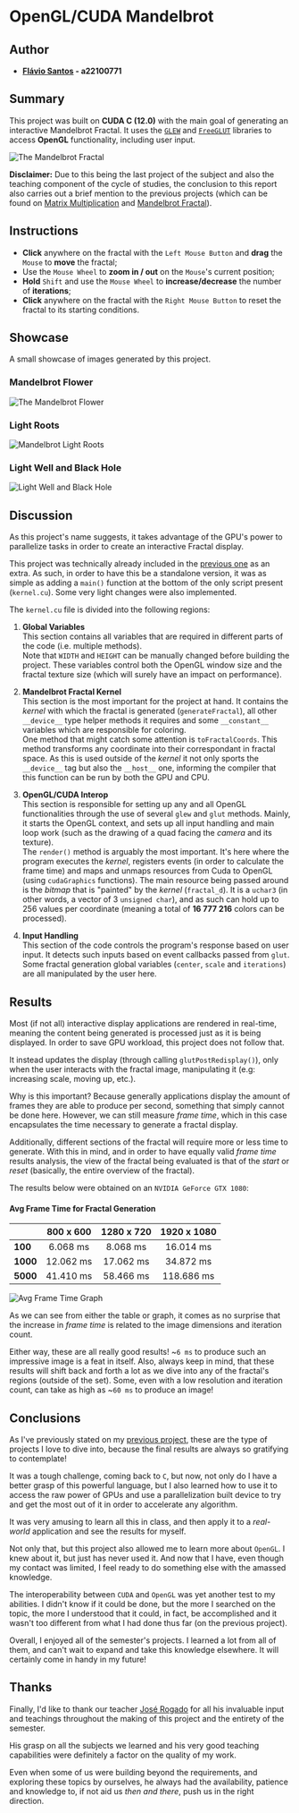 # **OpenGL/CUDA Mandelbrot**

## Author

- **[Flávio Santos](https://github.com/fs000) - a22100771**

## Summary

This project was built on **CUDA C (12.0)** with the main goal of generating an interactive Mandelbrot Fractal.
It uses the [`GLEW`](https://glew.sourceforge.net/) and [`FreeGLUT`](https://freeglut.sourceforge.net/) 
libraries to access **OpenGL** functionality, including user input.

![The Mandelbrot Fractal](/images/fractal/mandelbrot_set.png)

**Disclaimer:** Due to this being the last project of the subject and also the teaching component of the 
cycle of studies, the conclusion to this report also carries out a brief mention to the previous projects 
(which can be found on [Matrix Multiplication](https://github.com/fs000/MatrixMultiplication) and 
[Mandelbrot Fractal](https://github.com/fs000/Mandelbrot-Fractal)).

## Instructions

- **Click** anywhere on the fractal with the `Left Mouse Button` and **drag** the `Mouse` to **move** the fractal;
- Use the `Mouse Wheel` to **zoom in / out** on the `Mouse`'s current position;
- **Hold** `Shift` and use the `Mouse Wheel` to **increase/decrease** the number of **iterations**;
- **Click** anywhere on the fractal with the `Right Mouse Button` to reset the fractal to its starting conditions.

## Showcase

A small showcase of images generated by this project.

### Mandelbrot Flower
![The Mandelbrot Flower](/images/fractal/fractal1.png)

### Light Roots
![Mandelbrot Light Roots](/images/fractal/fractal2.png)

### Light Well and Black Hole
![Light Well and Black Hole](/images/fractal/fractal3.png)

## Discussion

As this project's name suggests, it takes advantage of the GPU's power to parallelize tasks in order to 
create an interactive Fractal display.

This project was technically already included in the [previous one](https://github.com/fs000/Mandelbrot-Fractal) 
as an extra. As such, in order to have this be a standalone version, it was as simple as adding a `main()` function 
at the bottom of the only script present (`kernel.cu`). Some very light changes were also implemented.

The `kernel.cu` file is divided into the following regions:

1. **Global Variables**  
 This section contains all variables that are required in different parts of the code (i.e. multiple methods).  
 Note that `WIDTH` and `HEIGHT` can be manually changed before building the project. These variables control 
 both the OpenGL window size and the fractal texture size (which will surely have an impact on performance).

2. **Mandelbrot Fractal Kernel**  
 This section is the most important for the project at hand. It contains the *kernel* with which the fractal 
 is generated (`generateFractal`), all other `__device__` type helper methods it requires and some `__constant__` 
 variables which are responsible for coloring.  
 One method that might catch some attention is `toFractalCoords`. This method transforms any coordinate into 
 their correspondant in fractal space. As this is used outside of the *kernel* it not only sports the `__device__` 
 tag but also the `__host__` one, informing the compiler that this function can be run by both the GPU and CPU.

3. **OpenGL/CUDA Interop**  
 This section is responsible for setting up any and all OpenGL functionalities through the use of several `glew`
 and `glut` methods. Mainly, it starts the OpenGL context, and sets up all input handling and main loop work
 (such as the drawing of a quad facing the *camera* and its texture).  
 The `render()` method is arguably the most important. It's here where the program executes the *kernel*,
 registers events (in order to calculate the frame time) and maps and unmaps resources from Cuda to OpenGL
 (using `cudaGraphics` functions). The main resource being passed around is the *bitmap* that is "painted" by
 the *kernel* (`fractal_d`). It is a `uchar3` (in other words, a vector of 3 `unsigned char`), and as such can
 hold up to 256 values per coordinate (meaning a total of **16 777 216** colors can be processed).

4. **Input Handling**  
 This section of the code controls the program's response based on user input. It detects such inputs based on event 
 callbacks passed from `glut`.  
 Some fractal generation global variables (`center`, `scale` and `iterations`) are all manipulated by the user here.

## Results

Most (if not all) interactive display applications are rendered in real-time, meaning the content being generated is 
processed just as it is being displayed. In order to save GPU workload, this project does not follow that.

It instead updates the display (through calling `glutPostRedisplay()`), only when the user interacts with the fractal 
image, manipulating it (e.g: increasing scale, moving up, etc.).

Why is this important? Because generally applications display the amount of frames they are able to produce per second, 
something that simply cannot be done here. However, we can still measure *frame time*, which in this case encapsulates 
the time necessary to generate a fractal display.

Additionally, different sections of the fractal will require more or less time to generate. With this in mind, and in 
order to have equally valid *frame time* results analysis, the view of the fractal being evaluated is that of the 
*start* or *reset* (basically, the entire overview of the fractal).

The results below were obtained on an `NVIDIA GeForce GTX 1080`:

#### Avg Frame Time for Fractal Generation
|          |  800 x 600  |  1280 x 720  |   1920 x 1080  |
| :------- | :---------: | :----------: | :------------: |
| **100**  |   6.068 ms  |    8.068 ms  |    16.014 ms   |
| **1000** |  12.062 ms  |   17.062 ms  |    34.872 ms   |
| **5000** |  41.410 ms  |   58.466 ms  |   118.686 ms   |

![Avg Frame Time Graph](/images/graphs/avg_time.svg)

As we can see from either the table or graph, it comes as no surprise that the increase in *frame time* is related 
to the image dimensions and iteration count. 

Either way, these are all really good results! ~`6 ms` to produce such an impressive image is a feat in itself.
Also, always keep in mind, that these results will shift back and forth a lot as we dive into any of the fractal's 
regions (outside of the set). Some, even with a low resolution and iteration count, can take as high as ~`60 ms` to 
produce an image! 

## Conclusions

As I've previously stated on my [previous project](https://github.com/fs000/Mandelbrot-Fractal), these are the type 
of projects I love to dive into, because the final results are always so gratifying to contemplate!

It was a tough challenge, coming back to `C`, but now, not only do I have a better grasp of this powerful language, 
but I also learned how to use it to access the raw power of GPUs and use a parallelization built device to try and 
get the most out of it in order to accelerate any algorithm.

It was very amusing to learn all this in class, and then apply it to a *real-world* application and see the results for myself.

Not only that, but this project also allowed me to learn more about `OpenGL`. I knew about it, but just has never 
used it. And now that I have, even though my contact was limited, I feel ready to do something else with the amassed knowledge.

The interoperability between `CUDA` and `OpenGL` was yet another test to my abilities. I didn't know if it could be done, 
but the more I searched on the topic, the more I understood that it could, in fact, be accomplished and it wasn't too 
different from what I had done thus far (on the previous project).

Overall, I enjoyed all of the semester's projects. I learned a lot from all of them, and can't wait to expand and take 
this knowledge elsewhere. It will certainly come in handy in my future!

## Thanks

Finally, I'd like to thank our teacher [José Rogado](https://github.com/jrogado) for all his invaluable input and teachings 
throughout the making of this project and the entirety of the semester.

His grasp on all the subjects we learned and his very good teaching capabilities were definitely a factor on the quality of my work.

Even when some of us were building beyond the requirements, and exploring these topics by ourselves, he always had the availability, 
patience and knowledge to, if not aid us *then and there*, push us in the right direction.
